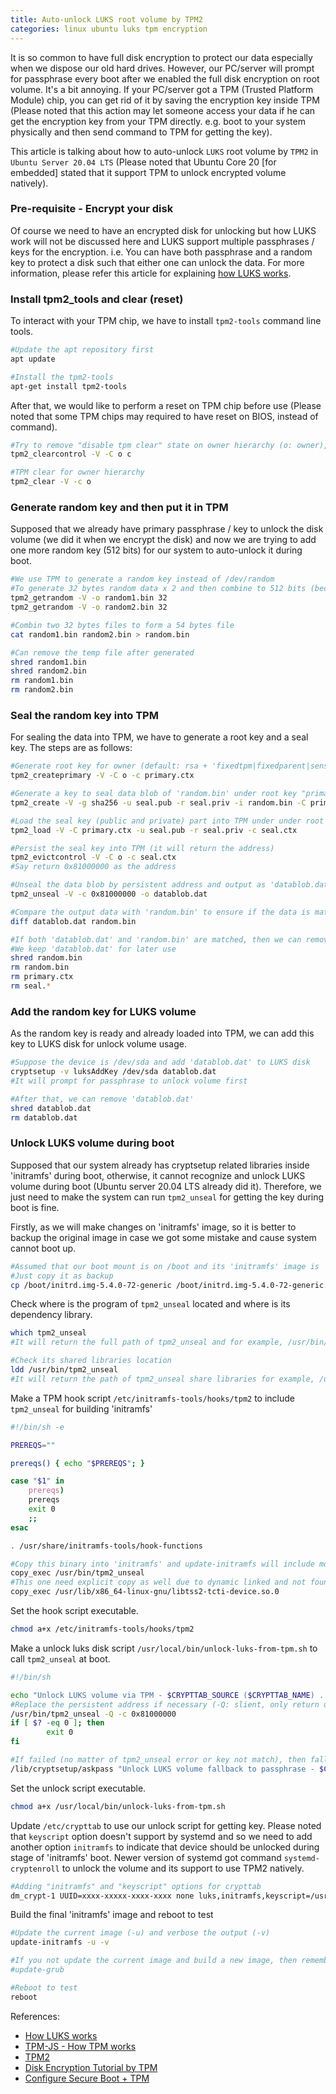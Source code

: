 ```yaml
---
title: Auto-unlock LUKS root volume by TPM2
categories: linux ubuntu luks tpm encryption
---
```


It is so common to have full disk encryption to protect our data especially when we dispose our old hard drives. However, our PC/server will prompt for passphrase every boot after we enabled the full disk encryption on root volume. It's a bit annoying. If your PC/server got a TPM (Trusted Platform Module) chip, you can get rid of it by saving the encryption key inside TPM (Please noted that this action may let someone access your data if he can get the encryption key from your TPM directly. e.g. boot to your system physically and then send command to TPM for getting the key).

This article is talking about how to auto-unlock `LUKS` root volume by `TPM2` in `Ubuntu Server 20.04 LTS` (Please noted that Ubuntu Core 20 [for embedded] stated that it support TPM to unlock encrypted volume natively).

### Pre-requisite - Encrypt your disk

Of course we need to have an encrypted disk for unlocking but how LUKS work will not be discussed here and LUKS support multiple passphrases / keys for the encryption. i.e. You can have both passphrase and a random key to protect a disk such that either one can unlock the data. For more information, please refer this article for explaining [how LUKS works](https://gist.github.com/joonas-fi/b6bfc564a1a7f3d6b120728db5d48b61).

### Install tpm2_tools and clear (reset)

To interact with your TPM chip, we have to install `tpm2-tools` command line tools.

``` bash
#Update the apt repository first
apt update

#Install the tpm2-tools
apt-get install tpm2-tools
```

After that, we would like to perform a reset on TPM chip before use (Please noted that some TPM chips may required to have reset on BIOS, instead of command).

``` bash
#Try to remove "disable tpm clear" state on owner hierarchy (o: owner), c: clear, s: set disable
tpm2_clearcontrol -V -C o c

#TPM clear for owner hierarchy
tpm2_clear -V -c o
```

### Generate random key and then put it in TPM

Supposed that we already have primary passphrase / key to unlock the disk volume (we did it when we encrypt the disk) and now we are trying to add one more random key (512 bits) for our system to auto-unlock it during boot.

``` bash
#We use TPM to generate a random key instead of /dev/random
#To generate 32 bytes random data x 2 and then combine to 512 bits (because max size is 48 bytes one time)
tpm2_getrandom -V -o random1.bin 32
tpm2_getrandom -V -o random2.bin 32

#Combin two 32 bytes files to form a 54 bytes file
cat random1.bin random2.bin > random.bin

#Can remove the temp file after generated
shred random1.bin
shred random2.bin
rm random1.bin
rm random2.bin
```

### Seal the random key into TPM

For sealing the data into TPM, we have to generate a root key and a seal key. The steps are as follows:

``` bash
#Generate root key for owner (default: rsa + 'fixedtpm|fixedparent|sensitivedataorigin|userwithauth|restricted|decrypt')
tpm2_createprimary -V -C o -c primary.ctx

#Generate a key to seal data blob of 'random.bin' under root key "primary" (Seal data must be EDHASH as algo)
tpm2_create -V -g sha256 -u seal.pub -r seal.priv -i random.bin -C primary.ctx

#Load the seal key (public and private) part into TPM under under root key "primary" and then given 'seal.ctx' context
tpm2_load -V -C primary.ctx -u seal.pub -r seal.priv -c seal.ctx

#Persist the seal key into TPM (it will return the address)
tpm2_evictcontrol -V -C o -c seal.ctx
#Say return 0x81000000 as the address

#Unseal the data blob by persistent address and output as 'datablob.dat'
tpm2_unseal -V -c 0x81000000 -o datablob.dat

#Compare the output data with 'random.bin' to ensure if the data is matched
diff datablob.dat random.bin

#If both 'datablob.dat' and 'random.bin' are matched, then we can remove all generated files as it already persisted inside TPM
#We keep 'datablob.dat' for later use
shred random.bin
rm random.bin
rm primary.ctx
rm seal.*
```

### Add the random key for LUKS volume

As the random key is ready and already loaded into TPM, we can add this key to LUKS disk for unlock volume usage.

``` bash
#Suppose the device is /dev/sda and add 'datablob.dat' to LUKS disk
cryptsetup -v luksAddKey /dev/sda datablob.dat
#It will prompt for passphrase to unlock volume first

#After that, we can remove 'datablob.dat'
shred datablob.dat
rm datablob.dat
```

### Unlock LUKS volume during boot

Supposed that our system already has cryptsetup related libraries inside 'initramfs' during boot, otherwise, it cannot recognize and unlock LUKS volume during boot (Ubuntu server 20.04 LTS already did it). Therefore, we just need to make the system can run `tpm2_unseal` for getting the key during boot is fine. 

Firstly, as we will make changes on 'initramfs' image, so it is better to backup the original image in case we got some mistake and cause system cannot boot up.

``` bash
#Assumed that our boot mount is on /boot and its 'initramfs' image is 'initrd.img-5.4.0-72-generic', you can check it in grub
#Just copy it as backup
cp /boot/initrd.img-5.4.0-72-generic /boot/initrd.img-5.4.0-72-generic.original.bak
```

Check where is the program of `tpm2_unseal` located and where is its dependency library.

``` bash
which tpm2_unseal
#It will return the full path of tpm2_unseal and for example, /usr/bin/tpm2_unseal

#Check its shared libraries location
ldd /usr/bin/tpm2_unseal
#It will return the path of tpm2_unseal share libraries for example, /usr/lib/libtss2-xxxxxxxx
```

Make a TPM hook script `/etc/initramfs-tools/hooks/tpm2` to include `tpm2_unseal` for building 'initramfs'

``` bash
#!/bin/sh -e

PREREQS=""

prereqs() { echo "$PREREQS"; }

case "$1" in
    prereqs)
    prereqs
    exit 0
    ;;
esac

. /usr/share/initramfs-tools/hook-functions

#Copy this binary into 'initramfs' and update-initramfs will include most of its dependent libraries
copy_exec /usr/bin/tpm2_unseal
#This one need explicit copy as well due to dynamic linked and not found by ldd
copy_exec /usr/lib/x86_64-linux-gnu/libtss2-tcti-device.so.0
```

Set the hook script executable.

``` bash
chmod a+x /etc/initramfs-tools/hooks/tpm2
```

Make a unlock luks disk script `/usr/local/bin/unlock-luks-from-tpm.sh` to call `tpm2_unseal` at boot.

``` bash
#!/bin/sh

echo "Unlock LUKS volume via TPM - $CRYPTTAB_SOURCE ($CRYPTTAB_NAME) ..." >&2
#Replace the persistent address if necessary (-Q: slient, only return unseal data)
/usr/bin/tpm2_unseal -Q -c 0x81000000
if [ $? -eq 0 ]; then
        exit 0
fi

#If failed (no matter of tpm2_unseal error or key not match), then fallback to ask passphrase
/lib/cryptsetup/askpass "Unlock LUKS volume fallback to passphrase - $CRYPTTAB_SOURCE ($CRYPTTAB_NAME)\nEnter passphrase: "
```

Set the unlock script executable.

``` bash
chmod a+x /usr/local/bin/unlock-luks-from-tpm.sh
```

Update `/etc/crypttab` to use our unlock script for getting key. Please noted that `keyscript` option doesn't support by systemd and so we need to add another option `initramfs` to indicate that device should be unlocked during stage of 'initramfs' boot. Newer version of systemd got command `systemd-cryptenroll` to unlock the volume and its support to use TPM2 natively.

``` bash
#Adding "initramfs" and "keyscript" options for crypttab
dm_crypt-1 UUID=xxxx-xxxxx-xxxx-xxxx none luks,initramfs,keyscript=/usr/local/bin/unlock-luks-from-tpm.sh
```

Build the final 'initramfs' image and reboot to test

``` bash
#Update the current image (-u) and verbose the output (-v)
update-initramfs -u -v

#If you not update the current image and build a new image, then remember to call 'update-grub' to update grub config
#update-grub

#Reboot to test
reboot
```

References:
- [How LUKS works](https://gist.github.com/joonas-fi/b6bfc564a1a7f3d6b120728db5d48b61)
- [TPM-JS - How TPM works](https://google.github.io/tpm-js)
- [TPM2](https://www.slideshare.net/BrandonArvanaghi/practical-trusted-platform-module-tpm2-programming)
- [Disk Encryption Tutorial by TPM](https://tpm2-software.github.io/2020/04/13/Disk-Encryption.html)
- [Configure Secure Boot + TPM](https://threat.tevora.com/secure-boot-tpm-2)
